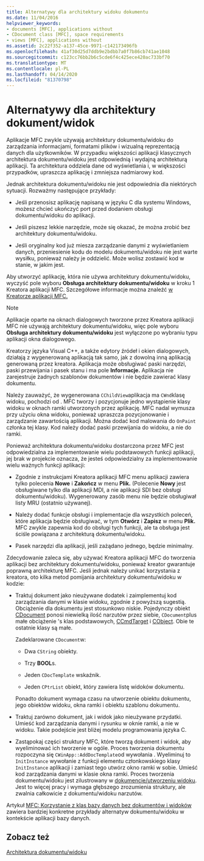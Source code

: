 ```yaml
---
title: Alternatywy dla architektury widoku dokumentu
ms.date: 11/04/2016
helpviewer_keywords:
- documents [MFC], applications without
- CDocument class [MFC], space requirements
- views [MFC], applications without
ms.assetid: 2c22f352-a137-45ce-9971-c142173496fb
ms.openlocfilehash: 41af30d25d7ddb9e2bdbb7a0f7b86cb741ae1048
ms.sourcegitcommit: c123cc76bb2b6c5cde6f4c425ece420ac733bf70
ms.translationtype: MT
ms.contentlocale: pl-PL
ms.lasthandoff: 04/14/2020
ms.locfileid: "81370798"
---
```

# <a name="alternatives-to-the-documentview-architecture"></a>Alternatywy dla architektury dokument/widok

Aplikacje MFC zwykle używają architektury dokumentu/widoku do zarządzania informacjami, formatami plików i wizualną reprezentacją danych dla użytkowników. W przypadku większości aplikacji klasycznych architektura dokumentu/widoku jest odpowiednią i wydajną architekturą aplikacji. Ta architektura oddziela dane od wyświetlania i, w większości przypadków, upraszcza aplikację i zmniejsza nadmiarowy kod.

Jednak architektura dokumentu/widoku nie jest odpowiednia dla niektórych sytuacji. Rozważmy następujące przykłady:

- Jeśli przenosisz aplikację napisaną w języku C dla systemu Windows, możesz chcieć ukończyć port przed dodaniem obsługi dokumentu/widoku do aplikacji.

- Jeśli piszesz lekkie narzędzie, może się okazać, że można zrobić bez architektury dokumentu/widoku.

- Jeśli oryginalny kod już miesza zarządzanie danymi z wyświetlaniem danych, przeniesienie kodu do modelu dokumentu/widoku nie jest warte wysiłku, ponieważ należy je oddzielić. Może wolisz zostawić kod w stanie, w jakim jest.

Aby utworzyć aplikację, która nie używa architektury dokumentu/widoku, wyczyść pole wyboru **Obsługa architektury dokumentu/widoku** w kroku 1 Kreatora aplikacji MFC. Szczegółowe informacje można znaleźć [w Kreatorze aplikacji MFC.](../mfc/reference/mfc-application-wizard.md)

> [!NOTE]
> Aplikacje oparte na oknach dialogowych tworzone przez Kreatora aplikacji MFC nie używają architektury dokumentu/widoku, więc pole wyboru **Obsługa architektury dokumentu/widoku** jest wyłączone po wybraniu typu aplikacji okna dialogowego.

Kreatorzy języka Visual C++, a także edytory źródeł i okien dialogowych, działają z wygenerowaną aplikacją tak samo, jak z dowolną inną aplikacją generowaną przez kreatora. Aplikacja może obsługiwać paski narzędzi, paski przewijania i pasek stanu i ma pole **Informacje.** Aplikacja nie zarejestruje żadnych szablonów dokumentów i nie będzie zawierać klasy dokumentu.

Należy zauważyć, że wygenerowana `CChildView`aplikacja ma `CWnd`klasę widoku, pochodzi od . MFC tworzy i pozycjonuje jedno wystąpienie klasy widoku w oknach ramki utworzonych przez aplikację. MFC nadal wymusza przy użyciu okna widoku, ponieważ upraszcza pozycjonowanie i zarządzanie zawartością aplikacji. Można dodać kod malowania do `OnPaint` członka tej klasy. Kod należy dodać paski przewijania do widoku, a nie do ramki.

Ponieważ architektura dokumentu/widoku dostarczona przez MFC jest odpowiedzialna za implementowanie wielu podstawowych funkcji aplikacji, jej brak w projekcie oznacza, że jesteś odpowiedzialny za implementowanie wielu ważnych funkcji aplikacji:

- Zgodnie z instrukcjami Kreatora aplikacji MFC menu aplikacji zawiera tylko polecenia **Nowe** i **Zakończ** w menu **Plik.** (Polecenie **Nowy** jest obsługiwane tylko dla aplikacji MDI, a nie aplikacji SDI bez obsługi dokumentu/widoku). Wygenerowany zasób menu nie będzie obsługiwał listy MRU (ostatnio używanej).

- Należy dodać funkcje obsługi i implementacje dla wszystkich poleceń, które aplikacja będzie obsługiwać, w tym **Otwórz** i **Zapisz** w menu **Plik.** MFC zwykle zapewnia kod do obsługi tych funkcji, ale ta obsługa jest ściśle powiązana z architekturą dokumentu/widoku.

- Pasek narzędzi dla aplikacji, jeśli zażądano jednego, będzie minimalny.

Zdecydowanie zaleca się, aby używać Kreatora aplikacji MFC do tworzenia aplikacji bez architektury dokumentu/widoku, ponieważ kreator gwarantuje poprawną architekturę MFC. Jeśli jednak należy unikać korzystania z kreatora, oto kilka metod pomijania architektury dokumentu/widoku w kodzie:

- Traktuj dokument jako nieużywane dodatek i zaimplementuj kod zarządzania danymi w klasie widoku, zgodnie z powyższą sugestią. Obciążenie dla dokumentu jest stosunkowo niskie. Pojedynczy obiekt [CDocument](../mfc/reference/cdocument-class.md) ponosi niewielką ilość narzutów przez siebie, `CDocument`plus małe obciążenie 's klas podstawowych, [CCmdTarget](../mfc/reference/ccmdtarget-class.md) i [CObject](../mfc/reference/cobject-class.md). Obie te ostatnie klasy są małe.

   Zadeklarowane `CDocument`w:

  - Dwa `CString` obiekty.

  - Trzy **BOOL**s.

  - Jeden `CDocTemplate` wskaźnik.

  - Jeden `CPtrList` obiekt, który zawiera listę widoków dokumentu.

  Ponadto dokument wymaga czasu na utworzenie obiektu dokumentu, jego obiektów widoku, okna ramki i obiektu szablonu dokumentu.

- Traktuj zarówno dokument, jak i widok jako nieużywane przydatki. Umieść kod zarządzania danymi i rysunku w oknie ramki, a nie w widoku. Takie podejście jest bliżej modelu programowania języka C.

- Zastąpokaj części struktury MFC, które tworzą dokument i widok, aby wyeliminować ich tworzenie w ogóle. Proces tworzenia dokumentu rozpoczyna się `CWinApp::AddDocTemplate`od wywołania . Wyeliminuj to `InitInstance` wywołanie z funkcji elementu członkowskiego klasy `InitInstance` aplikacji i zamiast tego utwórz okno ramki w sobie. Umieść kod zarządzania danymi w klasie okna ramki. Proces tworzenia dokumentu/widoku jest zilustrowany w [dokumencie/utworzeniu widoku](../mfc/document-view-creation.md). Jest to więcej pracy i wymaga głębszego zrozumienia struktury, ale zwalnia całkowicie z dokumentu/widoku narzutów.

Artykuł [MFC: Korzystanie z klas bazy danych bez dokumentów i widoków](../data/mfc-using-database-classes-without-documents-and-views.md) zawiera bardziej konkretne przykłady alternatyw dokumentu/widoku w kontekście aplikacji bazy danych.

## <a name="see-also"></a>Zobacz też

[Architektura dokumentu/widoku](../mfc/document-view-architecture.md)
